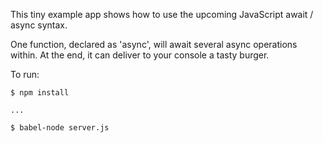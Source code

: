 This tiny example app shows how to use the upcoming JavaScript await / async syntax.

One function, declared as 'async', will await several async operations within. At the end, it can deliver to your console a tasty burger.

To run: 

```
$ npm install

...

$ babel-node server.js
```
